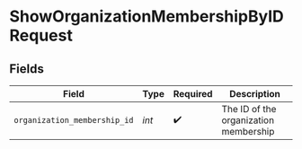 # ShowOrganizationMembershipByIDRequest


## Fields

| Field                                 | Type                                  | Required                              | Description                           |
| ------------------------------------- | ------------------------------------- | ------------------------------------- | ------------------------------------- |
| `organization_membership_id`          | *int*                                 | :heavy_check_mark:                    | The ID of the organization membership |